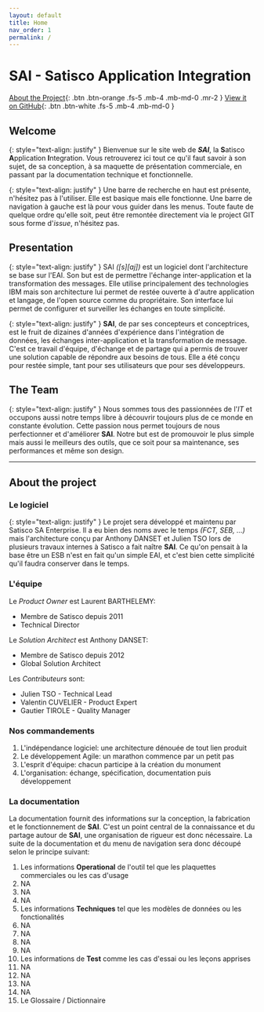 ```yaml
---
layout: default
title: Home
nav_order: 1
permalink: /
---
```


# SAI - Satisco Application Integration
[About the Project](#about-the-project){: .btn .btn-orange .fs-5 .mb-4 .mb-md-0 .mr-2 } [View it on GitHub](https://github.com/Satisco-com/FCT--Documentation){: .btn .btn-white .fs-5 .mb-4 .mb-md-0 }

## Welcome

{: style="text-align: justify" }
Bienvenue sur le site web de **_SAI_**, la **S**atisco **A**pplication **I**ntegration.
Vous retrouverez ici tout ce qu'il faut savoir à son sujet, de sa conception, à sa maquette de présentation commerciale, en passant par la documentation technique et fonctionnelle.

{: style="text-align: justify" }
Une barre de recherche en haut est présente, n'hésitez pas à l'utiliser. Elle est basique mais elle fonctionne.
Une barre de navigation à gauche est là pour vous guider dans les menus.
Toute faute de quelque ordre qu'elle soit, peut être remontée directement via le project GIT sous forme d'_issue_, n'hésitez pas.


## Presentation

{: style="text-align: justify" }
SAI _([s][aj])_ est un logiciel dont l'architecture se base sur l'EAI. Son but est de permettre l'échange inter-application et la transformation des messages.
Elle utilise principalement des technologies IBM mais son architecture lui permet de restée ouverte à d'autre application et langage, de l'open source comme du propriétaire.
Son interface lui permet de configurer et surveiller les échanges en toute simplicité.

{: style="text-align: justify" }
**SAI**, de par ses concepteurs et conceptrices, est le fruit de dizaines d'années d'expérience dans l'intégration de données, les échanges inter-application et la transformation de message.
C'est ce travail d'équipe, d'échange et de partage qui a permis de trouver une solution capable de répondre aux besoins de tous.
Elle a été conçu pour restée simple, tant pour ses utilisateurs que pour ses développeurs.


## The Team

{: style="text-align: justify" }
Nous sommes tous des passionnées de l'_IT_ et occupons aussi notre temps libre à découvrir toujours plus de ce monde en constante évolution.
Cette passion nous permet toujours de nous perfectionner et d'améliorer **SAI**.
Notre but est de promouvoir le plus simple mais aussi le meilleurs des outils, que ce soit pour sa maintenance, ses performances et même son design.


---


## About the project


### Le logiciel

{: style="text-align: justify" }
Le projet sera développé et maintenu par Satisco SA Enterprise. Il a eu bien des noms avec le temps _(FCT, SEB, ...)_ mais l'architecture conçu par Anthony DANSET et Julien TSO lors de plusieurs travaux internes à Satisco a fait naître **SAI**.
Ce qu'on pensait à la base être un ESB n'est en fait qu'un simple EAI, et c'est bien cette simplicité qu'il faudra conserver dans le temps.

### L'équipe

Le _Product Owner_ est Laurent BARTHELEMY:
- Membre de Satisco depuis 2011
- Technical Director

Le _Solution Architect_ est Anthony DANSET:
- Membre de Satisco depuis 2012
- Global Solution Architect

Les _Contributeurs_ sont:
- Julien TSO - Technical Lead
- Valentin CUVELIER - Product Expert
- Gautier TIROLE - Quality Manager


### Nos commandements

1. L'indépendance logiciel: une architecture dénouée de tout lien produit
2. Le développement Agile: un marathon commence par un petit pas
3. L'esprit d'équipe: chacun participe à la création du monument
4. L'organisation: échange, spécification, documentation puis développement


### La documentation
La documentation fournit des informations sur la conception, la fabrication et le fonctionnement de **SAI**.
C'est un point central de la connaissance et du partage autour de **SAI**, une organisation de rigueur est donc nécessaire.
La suite de la documentation et du menu de navigation sera donc découpé selon le principe suivant:
1.  Les informations **Operational** de l'outil tel que les plaquettes commerciales ou les cas d'usage
2.  NA
3.  NA
4.  NA
5.  Les informations **Techniques** tel que les modèles de données ou les fonctionalités
6.  NA
7.  NA
8.  NA
9.  NA
10.  Les informations de **Test** comme les cas d'essai ou les leçons apprises
11.  NA
12.  NA
13.  NA
14.  NA
15.  Le Glossaire / Dictionnaire
